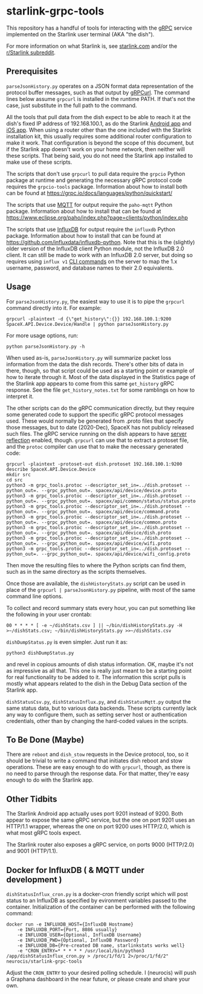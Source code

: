 # starlink-grpc-tools
This repository has a handful of tools for interacting with the [gRPC](https://grpc.io/) service implemented on the Starlink user terminal (AKA "the dish").

For more information on what Starlink is, see [starlink.com](https://www.starlink.com/) and/or the [r/Starlink subreddit](https://www.reddit.com/r/Starlink/).

## Prerequisites

`parseJsonHistory.py` operates on a JSON format data representation of the protocol buffer messages, such as that output by [gRPCurl](https://github.com/fullstorydev/grpcurl). The command lines below assume `grpcurl` is installed in the runtime PATH. If that's not the case, just substitute in the full path to the command.

All the tools that pull data from the dish expect to be able to reach it at the dish's fixed IP address of 192.168.100.1, as do the Starlink [Android app](https://play.google.com/store/apps/details?id=com.starlink.mobile) and [iOS app](https://apps.apple.com/us/app/starlink/id1537177988). When using a router other than the one included with the Starlink installation kit, this usually requires some additional router configuration to make it work. That configuration is beyond the scope of this document, but if the Starlink app doesn't work on your home network, then neither will these scripts. That being said, you do not need the Starlink app installed to make use of these scripts.

The scripts that don't use `grpcurl` to pull data require the `grpcio` Python package at runtime and generating the necessary gRPC protocol code requires the `grpcio-tools` package. Information about how to install both can be found at https://grpc.io/docs/languages/python/quickstart/

The scripts that use [MQTT](https://mqtt.org/) for output require the `paho-mqtt` Python package. Information about how to install that can be found at https://www.eclipse.org/paho/index.php?page=clients/python/index.php

The scripts that use [InfluxDB](https://www.influxdata.com/products/influxdb/) for output require the `influxdb` Python package. Information about how to install that can be found at https://github.com/influxdata/influxdb-python. Note that this is the (slightly) older version of the InfluxDB client Python module, not the InfluxDB 2.0 client. It can still be made to work with an InfluxDB 2.0 server, but doing so requires using `influx v1` [CLI commands](https://docs.influxdata.com/influxdb/v2.0/reference/cli/influx/v1/) on the server to map the 1.x username, password, and database names to their 2.0 equivalents.

## Usage

For `parseJsonHistory.py`, the easiest way to use it is to pipe the `grpcurl` command directly into it. For example:
```
grpcurl -plaintext -d {\"get_history\":{}} 192.168.100.1:9200 SpaceX.API.Device.Device/Handle | python parseJsonHistory.py
```
For more usage options, run:
```
python parseJsonHistory.py -h
```

When used as-is, `parseJsonHistory.py` will summarize packet loss information from the data the dish records. There's other bits of data in there, though, so that script could be used as a starting point or example of how to iterate through it. Most of the data displayed in the Statistics page of the Starlink app appears to come from this same `get_history` gRPC response. See the file `get_history_notes.txt` for some ramblings on how to interpret it.

The other scripts can do the gRPC communication directly, but they require some generated code to support the specific gRPC protocol messages used. These would normally be generated from .proto files that specify those messages, but to date (2020-Dec), SpaceX has not publicly released such files. The gRPC service running on the dish appears to have [server reflection](https://github.com/grpc/grpc/blob/master/doc/server-reflection.md) enabled, though. `grpcurl` can use that to extract a protoset file, and the `protoc` compiler can use that to make the necessary generated code:
```
grpcurl -plaintext -protoset-out dish.protoset 192.168.100.1:9200 describe SpaceX.API.Device.Device
mkdir src
cd src
python3 -m grpc_tools.protoc --descriptor_set_in=../dish.protoset --python_out=. --grpc_python_out=. spacex/api/device/device.proto
python3 -m grpc_tools.protoc --descriptor_set_in=../dish.protoset --python_out=. --grpc_python_out=. spacex/api/common/status/status.proto
python3 -m grpc_tools.protoc --descriptor_set_in=../dish.protoset --python_out=. --grpc_python_out=. spacex/api/device/command.proto
python3 -m grpc_tools.protoc --descriptor_set_in=../dish.protoset --python_out=. --grpc_python_out=. spacex/api/device/common.proto
python3 -m grpc_tools.protoc --descriptor_set_in=../dish.protoset --python_out=. --grpc_python_out=. spacex/api/device/dish.proto
python3 -m grpc_tools.protoc --descriptor_set_in=../dish.protoset --python_out=. --grpc_python_out=. spacex/api/device/wifi.proto
python3 -m grpc_tools.protoc --descriptor_set_in=../dish.protoset --python_out=. --grpc_python_out=. spacex/api/device/wifi_config.proto
```
Then move the resulting files to where the Python scripts can find them, such as in the same directory as the scripts themselves.

Once those are available, the `dishHistoryStats.py` script can be used in place of the `grpcurl | parseJsonHistory.py` pipeline, with most of the same command line options.

To collect and record summary stats every hour, you can put something like the following in your user crontab:
```
00 * * * * [ -e ~/dishStats.csv ] || ~/bin/dishHistoryStats.py -H >~/dishStats.csv; ~/bin/dishHistoryStats.py >>~/dishStats.csv
```

`dishDumpStatus.py` is even simpler. Just run it as:
```
python3 dishDumpStatus.py
```
and revel in copious amounts of dish status information. OK, maybe it's not as impressive as all that. This one is really just meant to be a starting point for real functionality to be added to it. The information this script pulls is mostly what appears related to the dish in the Debug Data section of the Starlink app.

`dishStatusCsv.py`, `dishStatusInflux.py`, and `dishStatusMqtt.py` output the same status data, but to various data backends. These scripts currently lack any way to configure them, such as setting server host or authentication credentials, other than by changing the hard-coded values in the scripts.

## To Be Done (Maybe)

There are `reboot` and `dish_stow` requests in the Device protocol, too, so it should be trivial to write a command that initiates dish reboot and stow operations. These are easy enough to do with `grpcurl`, though, as there is no need to parse through the response data. For that matter, they're easy enough to do with the Starlink app.

## Other Tidbits

The Starlink Android app actually uses port 9201 instead of 9200. Both appear to expose the same gRPC service, but the one on port 9201 uses an HTTP/1.1 wrapper, whereas the one on port 9200 uses HTTP/2.0, which is what most gRPC tools expect.

The Starlink router also exposes a gRPC service, on ports 9000 (HTTP/2.0) and 9001 (HTTP/1.1).

## Docker for InfluxDB ( & MQTT under development )

`dishStatusInflux_cron.py` is a docker-cron friendly script which will post status to an InfluxDB as specified by evironment variables passed to the container. Initialization of the container can be performed with the following command:

```
docker run -e INFLUXDB_HOST={InfluxDB Hostname} 
    -e INFLUXDB_PORT={Port, 8086 usually}
    -e INFLUXDB_USER={Optional, InfluxDB Username}
    -e INFLUXDB_PWD={Optional, InfluxDB Password}
    -e INFLUXDB_DB={Pre-created DB name, starlinkstats works well} 
    -e "CRON_ENTRY=* * * * * /usr/local/bin/python3 /app/dishStatusInflux_cron.py > /proc/1/fd/1 2>/proc/1/fd/2" neurocis/starlink-grpc-tools
```

Adjust the `CRON_ENTRY` to your desired polling schedule. I (neurocis) will push a Graphana dashboard in the near future, or please create and share your own.
